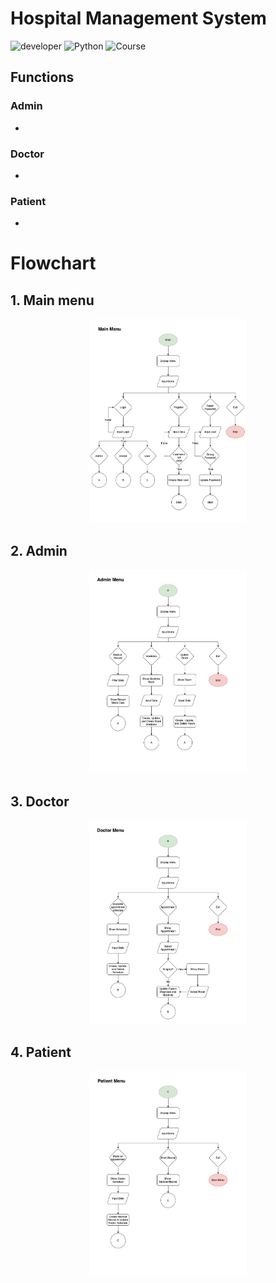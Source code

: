 # Hospital Management System
![developer](https://img.shields.io/badge/Developed%20By%20%3A-Brillian-red) ![Python](https://img.shields.io/badge/Python%20Version-3.12-blue) ![Course](https://img.shields.io/badge/Purwadhika-DTI%20DS%20and%20ML%200206-maroon)

## Functions
### Admin
- 

### Doctor
- 

### Patient
- 

# Flowchart
## 1. Main menu
<div align="center">
  <img src="https://github.com/BrillianAK/Capstone-Project-1/blob/main/Flowchart/Main%20Menu.png" alt="Main Menu" width="50%" />
</div>

## 2. Admin
<div align="center">
  <img src="https://github.com/BrillianAK/Capstone-Project-1/blob/main/Flowchart/Admin%20Menu.png" alt="Main Menu" width="50%" />
</div>

## 3. Doctor
<div align="center">
  <img src="https://github.com/BrillianAK/Capstone-Project-1/blob/main/Flowchart/Doctor.png" alt="Main Menu" width="50%" />
</div>

## 4. Patient
<div align="center">
  <img src="https://github.com/BrillianAK/Capstone-Project-1/blob/main/Flowchart/Patient%20Menu.png" alt="Main Menu" width="50%" />
</div>

